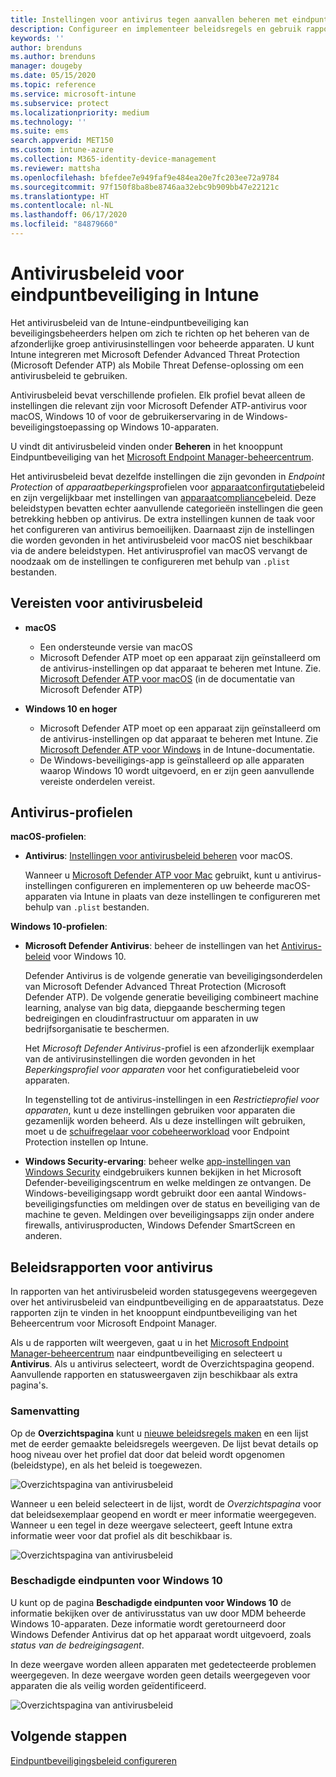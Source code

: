 ```yaml
---
title: Instellingen voor antivirus tegen aanvallen beheren met eindpuntbeveiligingsbeleid in Microsoft Intune | Microsoft Docs
description: Configureer en implementeer beleidsregels en gebruik rapporten voor apparaten die u beheert met eindpuntbeveiligingsinstellingen voor antivirusbeleid in Microsoft Endpoint Manager.
keywords: ''
author: brenduns
ms.author: brenduns
manager: dougeby
ms.date: 05/15/2020
ms.topic: reference
ms.service: microsoft-intune
ms.subservice: protect
ms.localizationpriority: medium
ms.technology: ''
ms.suite: ems
search.appverid: MET150
ms.custom: intune-azure
ms.collection: M365-identity-device-management
ms.reviewer: mattsha
ms.openlocfilehash: bfefdee7e949faf9e484ea20e7fc203ee72a9784
ms.sourcegitcommit: 97f150f8ba8be8746aa32ebc9b909bb47e22121c
ms.translationtype: HT
ms.contentlocale: nl-NL
ms.lasthandoff: 06/17/2020
ms.locfileid: "84879660"
---
```

# <a name="antivirus-policy-for-endpoint-security-in-intune"></a>Antivirusbeleid voor eindpuntbeveiliging in Intune

Het antivirusbeleid van de Intune-eindpuntbeveiliging kan beveiligingsbeheerders helpen om zich te richten op het beheren van de afzonderlijke groep antivirusinstellingen voor beheerde apparaten. U kunt Intune integreren met Microsoft Defender Advanced Threat Protection (Microsoft Defender ATP) als Mobile Threat Defense-oplossing om een antivirusbeleid te gebruiken.

Antivirusbeleid bevat verschillende profielen. Elk profiel bevat alleen de instellingen die relevant zijn voor Microsoft Defender ATP-antivirus voor macOS, Windows 10 of voor de gebruikerservaring in de Windows-beveiligingstoepassing op Windows 10-apparaten.

U vindt dit antivirusbeleid vinden onder **Beheren** in het knooppunt Eindpuntbeveiliging van het [Microsoft Endpoint Manager-beheercentrum](https://go.microsoft.com/fwlink/?linkid=2109431).

Het antivirusbeleid bevat dezelfde instellingen die zijn gevonden in *Endpoint Protection* of *apparaatbeperkings*profielen voor [apparaatconfirgutatie](../configuration/device-profile-create.md)beleid en zijn vergelijkbaar met instellingen van [apparaatcompliance](../protect/device-compliance-get-started.md)beleid. Deze beleidstypen bevatten echter aanvullende categorieën instellingen die geen betrekking hebben op antivirus. De extra instellingen kunnen de taak voor het configureren van antivirus bemoeilijken. Daarnaast zijn de instellingen die worden gevonden in het antivirusbeleid voor macOS niet beschikbaar via de andere beleidstypen. Het antivirusprofiel van macOS vervangt de noodzaak om de instellingen te configureren met behulp van `.plist` bestanden.

## <a name="prerequisites-for-antivirus-policy"></a>Vereisten voor antivirusbeleid

- **macOS**
  - Een ondersteunde versie van macOS
  - Microsoft Defender ATP moet op een apparaat zijn geïnstalleerd om de antivirus-instellingen op dat apparaat te beheren met Intune. Zie. [Microsoft Defender ATP voor macOS](https://docs.microsoft.com/windows/security/threat-protection/microsoft-defender-atp/microsoft-defender-atp-mac) (in de documentatie van Microsoft Defender ATP)

- **Windows 10 en hoger**
  - Microsoft Defender ATP moet op een apparaat zijn geïnstalleerd om de antivirus-instellingen op dat apparaat te beheren met Intune. Zie [Microsoft Defender ATP voor Windows](../protect/advanced-threat-protection.md) in de Intune-documentatie.
  - De Windows-beveiligings-app is geïnstalleerd op alle apparaten waarop Windows 10 wordt uitgevoerd, en er zijn geen aanvullende vereiste onderdelen vereist.

## <a name="antivirus-profiles"></a>Antivirus-profielen

**macOS-profielen**:

- **Antivirus**: [Instellingen voor antivirusbeleid beheren](../protect/antivirus-microsoft-defender-settings-macos.md) voor macOS.

  Wanneer u [Microsoft Defender ATP voor Mac](https://docs.microsoft.com/windows/security/threat-protection/microsoft-defender-atp/microsoft-defender-atp-mac) gebruikt, kunt u antivirus-instellingen configureren en implementeren op uw beheerde macOS-apparaten via Intune in plaats van deze instellingen te configureren met behulp van `.plist` bestanden.

**Windows 10-profielen**:

- **Microsoft Defender Antivirus**: beheer de instellingen van het [Antivirus-beleid](../protect/antivirus-microsoft-defender-settings-windows.md) voor Windows 10.

  Defender Antivirus is de volgende generatie van beveiligingsonderdelen van Microsoft Defender Advanced Threat Protection (Microsoft Defender ATP). De volgende generatie beveiliging combineert machine learning, analyse van big data, diepgaande bescherming tegen bedreigingen en cloudinfrastructuur om apparaten in uw bedrijfsorganisatie te beschermen.

  Het *Microsoft Defender Antivirus*-profiel is een afzonderlijk exemplaar van de antivirusinstellingen die worden gevonden in het *Beperkingsprofiel voor apparaten* voor het configuratiebeleid voor apparaten.
  
  In tegenstelling tot de antivirus-instellingen in een *Restrictieprofiel voor apparaten*, kunt u deze instellingen gebruiken voor apparaten die gezamenlijk worden beheerd. Als u deze instellingen wilt gebruiken, moet u de [schuifregelaar voor cobeheerworkload](https://docs.microsoft.com/configmgr/comanage/how-to-switch-workloads) voor Endpoint Protection instellen op Intune.

- **Windows Security-ervaring**: beheer welke [app-instellingen van Windows Security](../protect/antivirus-security-experience-windows-settings.md) eindgebruikers kunnen bekijken in het Microsoft Defender-beveiligingscentrum en welke meldingen ze ontvangen. De Windows-beveiligingsapp wordt gebruikt door een aantal Windows-beveiligingsfuncties om meldingen over de status en beveiliging van de machine te geven. Meldingen over beveiligingsapps zijn onder andere firewalls, antivirusproducten, Windows Defender SmartScreen en anderen.

## <a name="antivirus-policy-reports"></a>Beleidsrapporten voor antivirus

In rapporten van het antivirusbeleid worden statusgegevens weergegeven over het antivirusbeleid van eindpuntbeveiliging en de apparaatstatus. Deze rapporten zijn te vinden in het knooppunt eindpuntbeveiliging van het Beheercentrum voor Microsoft Endpoint Manager.

Als u de rapporten wilt weergeven, gaat u in het [Microsoft Endpoint Manager-beheercentrum](https://go.microsoft.com/fwlink/?linkid=2109431) naar eindpuntbeveiliging en selecteert u **Antivirus**. Als u antivirus selecteert, wordt de Overzichtspagina geopend. Aanvullende rapporten en statusweergaven zijn beschikbaar als extra pagina's.

### <a name="summary"></a>Samenvatting

Op de **Overzichtspagina** kunt u [nieuwe beleidsregels maken](../protect/endpoint-security-policy.md#create-an-endpoint-security-policy) en een lijst met de eerder gemaakte beleidsregels weergeven. De lijst bevat details op hoog niveau over het profiel dat door dat beleid wordt opgenomen (beleidstype), en als het beleid is toegewezen.

![Overzichtspagina van antivirusbeleid](./media/endpoint-security-antivirus-policy/antivirus-summary.png)

Wanneer u een beleid selecteert in de lijst, wordt de *Overzichtspagina* voor dat beleidsexemplaar geopend en wordt er meer informatie weergegeven. Wanneer u een tegel in deze weergave selecteert, geeft Intune extra informatie weer voor dat profiel als dit beschikbaar is.

![Overzichtspagina van antivirusbeleid](./media/endpoint-security-antivirus-policy/policy-overview.png)

### <a name="windows-10-unhealthy-endpoints"></a>Beschadigde eindpunten voor Windows 10

U kunt op de pagina **Beschadigde eindpunten voor Windows 10** de informatie bekijken over de antivirusstatus van uw door MDM beheerde Windows 10-apparaten. Deze informatie wordt geretourneerd door Windows Defender Antivirus dat op het apparaat wordt uitgevoerd, zoals *status van de bedreigingsagent*.

In deze weergave worden alleen apparaten met gedetecteerde problemen weergegeven. In deze weergave worden geen details weergegeven voor apparaten die als veilig worden geïdentificeerd.

![Overzichtspagina van antivirusbeleid](./media/endpoint-security-antivirus-policy/antivirus-unhealthy-endpoints.png)

## <a name="next-steps"></a>Volgende stappen

[Eindpuntbeveiligingsbeleid configureren](../protect/endpoint-security-policy.md#create-an-endpoint-security-policy)

